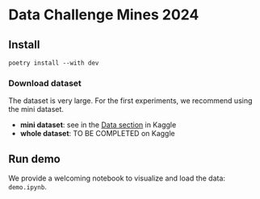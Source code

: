 # Data Challenge Mines 2024

## Install

    poetry install --with dev

### Download dataset

The dataset is very large. For the first experiments, we recommend using the mini dataset.

- **mini dataset**: see in the [Data section](https://www.kaggle.com/competitions/data-challenge-invent-mines2024/data) in Kaggle
- **whole dataset**: TO BE COMPLETED on Kaggle

## Run demo

We provide a welcoming notebook to visualize and load the data: `demo.ipynb`.
